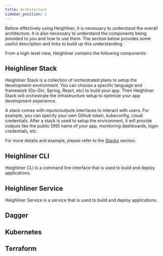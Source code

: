 ```yaml
---
title: Architecture
sidebar_position: 2
---
```


Before effectively using Heighliner, it is necessary to understand the overall architecture.
It is also necessary to understand the components being provided to you and how to use them.
The section below provides some useful description and links to build up this understanding.

From a high-level view, Heighliner contains the following components:

## Heighliner Stack

Heighliner Stack is a collection of orchestrated plans to setup the development environment.
You can choose a specific language and framework (Go-Gin, Spring, React, etc) to build your app.
Then Heighliner Stack will orchestrate the infrastructure setup to optimize your app development experience.

A stack comes with inputs/outputs interfaces to interact with users.
For example, you can specify your own Github token, kubeconfig, cloud credentials.
After a stack is used to setup the environment, it will provide outputs like the public DNS name of your app, monitoring dashboards, login credentials, etc.

For more details and example, please refer to the [Stacks](/docs/core_features/stacks/overview) section.

## Heighliner CLI

Heighliner CLI is a command line interface that is used to build and deploy applications.

## Heighliner Service

Heighliner Service is a service that is used to build and deploy applications.

## Dagger

## Kubernetes

## Terraform
